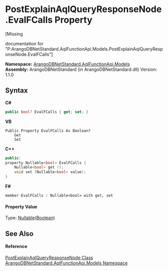 # PostExplainAqlQueryResponseNode.EvalFCalls Property 
 

\[Missing <summary> documentation for "P:ArangoDBNetStandard.AqlFunctionApi.Models.PostExplainAqlQueryResponseNode.EvalFCalls"\]

**Namespace:**&nbsp;<a href="e03acbe1-782e-533e-7ffe-cd51613ed54f">ArangoDBNetStandard.AqlFunctionApi.Models</a><br />**Assembly:**&nbsp;ArangoDBNetStandard (in ArangoDBNetStandard.dll) Version: 1.1.0

## Syntax

**C#**<br />
``` C#
public bool? EvalFCalls { get; set; }
```

**VB**<br />
``` VB
Public Property EvalFCalls As Boolean?
	Get
	Set
```

**C++**<br />
``` C++
public:
property Nullable<bool> EvalFCalls {
	Nullable<bool> get ();
	void set (Nullable<bool> value);
}
```

**F#**<br />
``` F#
member EvalFCalls : Nullable<bool> with get, set

```


#### Property Value
Type: <a href="https://docs.microsoft.com/dotnet/api/system.nullable-1" target="_blank" rel="noopener noreferrer">Nullable</a>(<a href="https://docs.microsoft.com/dotnet/api/system.boolean" target="_blank" rel="noopener noreferrer">Boolean</a>)

## See Also


#### Reference
<a href="8ccd29c8-ace5-8e11-a90e-77eec02862c6">PostExplainAqlQueryResponseNode Class</a><br /><a href="e03acbe1-782e-533e-7ffe-cd51613ed54f">ArangoDBNetStandard.AqlFunctionApi.Models Namespace</a><br />